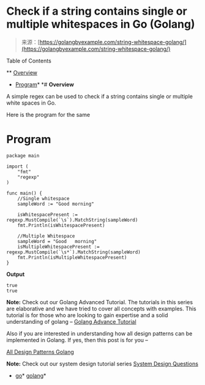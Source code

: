<!--yml
category: 未分类
date: 2024-10-13 06:52:44
-->

# Check if a string contains single or multiple whitespaces in Go (Golang)

> 来源：[https://golangbyexample.com/string-whitespace-golang/](https://golangbyexample.com/string-whitespace-golang/)

Table of Contents

 **   [Overview](#Overview "Overview")
*   [Program](#Program "Program")*  *# **Overview**

A simple regex can be used to check if a string contains single or multiple white spaces in Go.

Here is the program for the same

# **Program**

```
package main

import (
	"fmt"
	"regexp"
)

func main() {
	//Single whitespace
	sampleWord := "Good morning"

	isWhitespacePresent := regexp.MustCompile(`\s`).MatchString(sampleWord)
	fmt.Println(isWhitespacePresent)

	//Multiple Whitespace
	sampleWord = "Good   morning"
	isMultipleWhitespacePresent := regexp.MustCompile(`\s*`).MatchString(sampleWord)
	fmt.Println(isMultipleWhitespacePresent)
}
```

**Output**

```
true
true
```

**Note:** Check out our Golang Advanced Tutorial. The tutorials in this series are elaborative and we have tried to cover all concepts with examples. This tutorial is for those who are looking to gain expertise and a solid understanding of golang – [Golang Advance Tutorial](https://golangbyexample.com/golang-comprehensive-tutorial/)

Also if you are interested in understanding how all design patterns can be implemented in Golang. If yes, then this post is for you –

[All Design Patterns Golang](https://golangbyexample.com/all-design-patterns-golang/)

**Note:** Check out our system design tutorial series [System Design Questions](https://techbyexample.com/system-design-questions/)

*   [go](https://golangbyexample.com/tag/go/)*   [golang](https://golangbyexample.com/tag/golang/)*